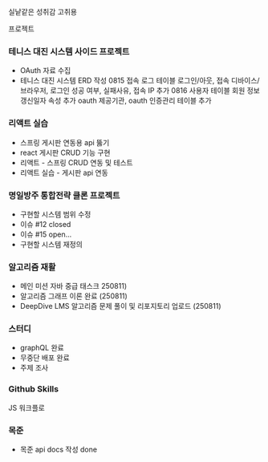 실낱같은 성취감 고취용

프로젝트
### 테니스 대진 시스템 사이드 프로젝트
- OAuth 자료 수집
- 테니스 대진 시스템 ERD 작성
	  0815 접속 로그 테이블
	  로그인/아웃, 접속 디바이스/브라우저, 로그인 성공 여부, 실패사유, 접속 IP 추가
	  0816 사용자 테이블
	  회원 정보 갱신일자 속성 추가
	  oauth 제공기관, oauth 인증관리 테이블 추가
### 리액트 실습
- 스프링 게시판 연동용 api 뚫기
- react 게시판 CRUD 기능 구현
- 리액트 - 스프링 CRUD 연동 및 테스트
- 리액트 실습 - 게시판 api 연동

### 명일방주 통합전략 클론 프로젝트
- 구현할 시스템 범위 수정
- 이슈 #12 closed
- 이슈 #15 open...
- 구현할 시스템 재정의

### 알고리즘 재활
- 메인 미션 자바 중급 태스크 250811)
- 알고리즘 그래프 이론 완료 (250811)
- DeepDive LMS 알고리즘 문제 풀이 및 리포지토리 업로드 (250811)

### 스터디
- graphQL 완료
- 무중단 배포 완료
- 주제 조사


### Github Skills
JS 워크플로

### 목준
- 목준 api docs 작성 done


